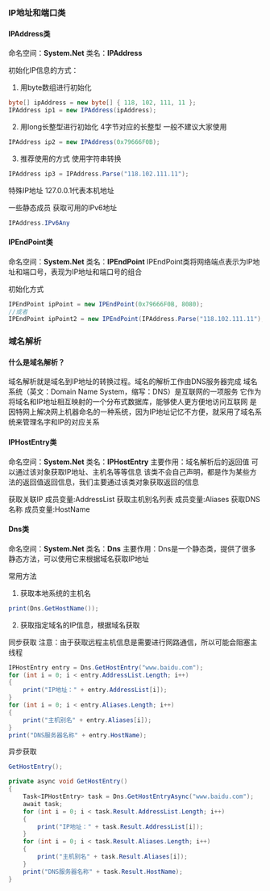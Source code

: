 ### IP地址和端口类
#### IPAddress类
命名空间：**System.Net**
类名：**IPAddress**

初始化IP信息的方式：
1. 用byte数组进行初始化
```c#
byte[] ipAddress = new byte[] { 118, 102, 111, 11 };
IPAddress ip1 = new IPAddress(ipAddress);
```
2. 用long长整型进行初始化
	4字节对应的长整型 一般不建议大家使用
```c#
IPAddress ip2 = new IPAddress(0x79666F0B);
```
3. 推荐使用的方式 使用字符串转换
```c#
IPAddress ip3 = IPAddress.Parse("118.102.111.11");
```
特殊IP地址
127.0.0.1代表本机地址

一些静态成员
获取可用的IPv6地址
```c#
IPAddress.IPv6Any
```

#### IPEndPoint类
命名空间：**System.Net**
类名：**IPEndPoint**
IPEndPoint类将网络端点表示为IP地址和端口号，表现为IP地址和端口号的组合

初始化方式
```c#
IPEndPoint ipPoint = new IPEndPoint(0x79666F0B, 8080);
//或者
IPEndPoint ipPoint2 = new IPEndPoint(IPAddress.Parse("118.102.111.11"), 8080);
```

### 域名解析
#### 什么是域名解析？
域名解析就是域名到IP地址的转换过程。域名的解析工作由DNS服务器完成
域名系统（英文：Domain Name System，缩写：DNS）是互联网的一项服务
它作为将域名和IP地址相互映射的一个分布式数据库，能够使人更方便地访问互联网
是因特网上解决网上机器命名的一种系统，因为IP地址记忆不方便，就采用了域名系统来管理名字和IP的对应关系

#### IPHostEntry类
命名空间：**System.Net**
类名：**IPHostEntry**
主要作用：域名解析后的返回值 可以通过该对象获取IP地址、主机名等等信息
该类不会自己声明，都是作为某些方法的返回值返回信息，我们主要通过该类对象获取返回的信息

获取关联IP       成员变量:AddressList
获取主机别名列表  成员变量:Aliases
获取DNS名称      成员变量:HostName

#### Dns类
命名空间：**System.Net**
类名：**Dns**
主要作用：Dns是一个静态类，提供了很多静态方法，可以使用它来根据域名获取IP地址

常用方法
1. 获取本地系统的主机名
```c#
print(Dns.GetHostName());
```

2. 获取指定域名的IP信息，根据域名获取

同步获取
注意：由于获取远程主机信息是需要进行网路通信，所以可能会阻塞主线程
```c#
IPHostEntry entry = Dns.GetHostEntry("www.baidu.com");
for (int i = 0; i < entry.AddressList.Length; i++)
{
    print("IP地址：" + entry.AddressList[i]);
}
for (int i = 0; i < entry.Aliases.Length; i++)
{
    print("主机别名" + entry.Aliases[i]);
}
print("DNS服务器名称" + entry.HostName);

```

异步获取
```c#
GetHostEntry();

private async void GetHostEntry()
{
    Task<IPHostEntry> task = Dns.GetHostEntryAsync("www.baidu.com");
    await task;
    for (int i = 0; i < task.Result.AddressList.Length; i++)
    {
        print("IP地址：" + task.Result.AddressList[i]);
    }
    for (int i = 0; i < task.Result.Aliases.Length; i++)
    {
        print("主机别名" + task.Result.Aliases[i]);
    }
    print("DNS服务器名称" + task.Result.HostName);
}
```